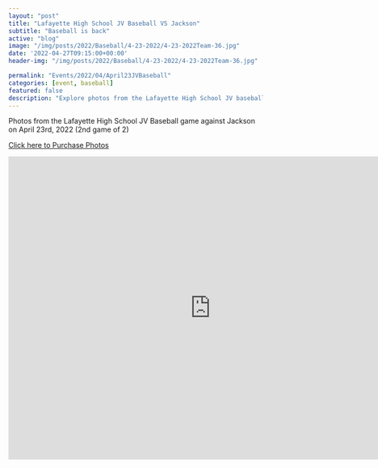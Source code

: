 ```yaml
---
layout: "post"
title: "Lafayette High School JV Baseball VS Jackson"
subtitle: "Baseball is back"
active: "blog"
image: "/img/posts/2022/Baseball/4-23-2022/4-23-2022Team-36.jpg"
date: '2022-04-27T09:15:00+00:00'
header-img: "/img/posts/2022/Baseball/4-23-2022/4-23-2022Team-36.jpg"

permalink: "Events/2022/04/April23JVBaseball"
categories: [event, baseball]
featured: false
description: "Explore photos from the Lafayette High School JV baseball game against Jackson held on April 23rd, 2022."
---
```

Photos from the Lafayette High School JV Baseball game against Jackson on April 23rd, 2022 (2nd game of 2)

[Click here to Purchase Photos](https://photos.rainbowmarks.com/2022/Baseball/Lafayette-JV-4-23-2022)

<iframe src="https://photos.rainbowmarks.com/frame/slideshow?key=N8JmTn&speed=3&transition=fade&autoStart=1&captions=0&navigation=0&playButton=0&randomize=0&transitionSpeed=2" width="800" height="600" frameborder="no" scrolling="no"></iframe>
